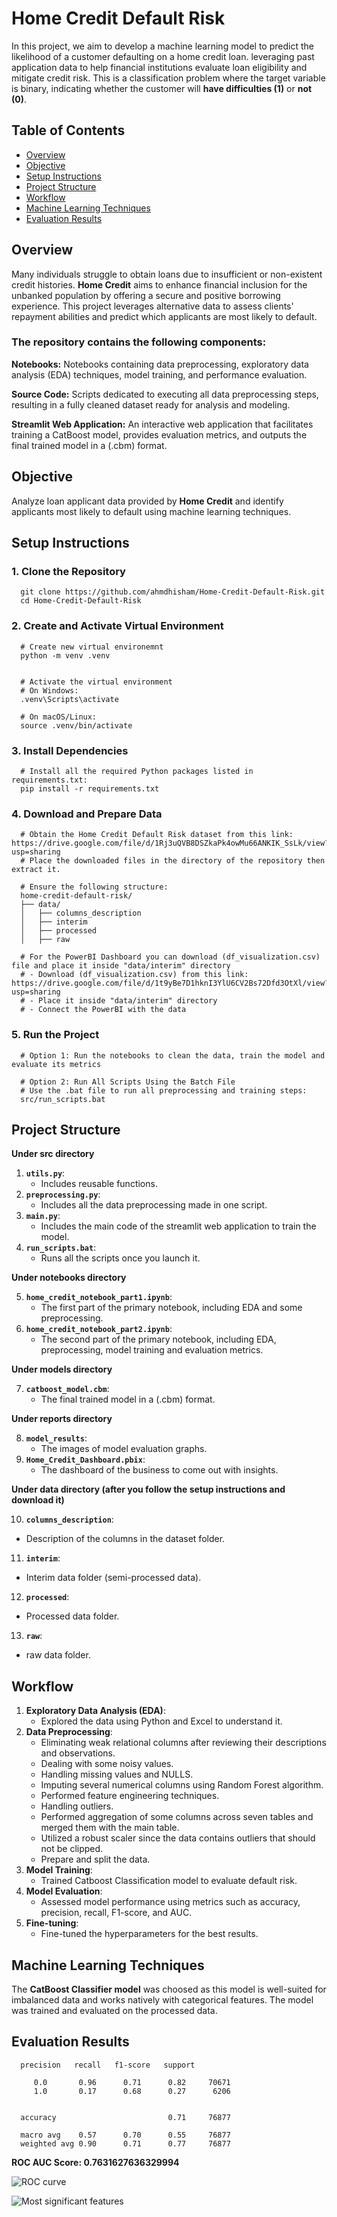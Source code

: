 # Home Credit Default Risk
In this project, we aim to develop a machine learning model to predict the likelihood of a customer defaulting on a home credit loan. leveraging past application data to help financial institutions evaluate loan eligibility and mitigate credit risk. This is a classification problem where the target variable is binary, indicating whether the customer will **have difficulties (1)** or **not (0)**.


## Table of Contents
- [Overview](#overview)
- [Objective](#objective)
- [Setup Instructions](#setup-instructions) 
- [Project Structure](#project-structure)
- [Workflow](#workflow)
- [Machine Learning Techniques](#machine-learning-techniques)
- [Evaluation Results](#evaluation-results)


## Overview
Many individuals struggle to obtain loans due to insufficient or non-existent credit histories. **Home Credit** aims to enhance financial inclusion for the unbanked population by offering a secure and positive borrowing experience. This project leverages alternative data to assess clients' repayment abilities and predict which applicants are most likely to default.


### The repository contains the following components:
**Notebooks:** Notebooks containing data preprocessing, exploratory data analysis (EDA) techniques, model training, and performance evaluation.

**Source Code:** Scripts dedicated to executing all data preprocessing steps, resulting in a fully cleaned dataset ready for analysis and modeling.

**Streamlit Web Application:** An interactive web application that facilitates training a CatBoost model, provides evaluation metrics, and outputs the final trained model in a (.cbm) format.


## Objective
Analyze loan applicant data provided by **Home Credit** and identify applicants most likely to default using machine learning techniques.


## Setup Instructions
### 1. Clone the Repository
      git clone https://github.com/ahmdhisham/Home-Credit-Default-Risk.git
      cd Home-Credit-Default-Risk

### 2. Create and Activate Virtual Environment
      # Create new virtual environemnt     
      python -m venv .venv


      # Activate the virtual environment
      # On Windows:
      .venv\Scripts\activate
      
      # On macOS/Linux:
      source .venv/bin/activate

### 3. Install Dependencies
      # Install all the required Python packages listed in requirements.txt:
      pip install -r requirements.txt

### 4. Download and Prepare Data
      # Obtain the Home Credit Default Risk dataset from this link: https://drive.google.com/file/d/1Rj3uQVB8DSZkaPk4owMu66ANKIK_SsLk/view?usp=sharing
      # Place the downloaded files in the directory of the repository then extract it.
      
      # Ensure the following structure:
      home-credit-default-risk/
      ├── data/
      │   ├── columns_description
      │   ├── interim
      │   ├── processed
      │   ├── raw

      # For the PowerBI Dashboard you can download (df_visualization.csv) file and place it inside "data/interim" directory
      # - Download (df_visualization.csv) from this link: https://drive.google.com/file/d/1t9yBe7D1hknI3YlU6CV2Bs72Dfd3OtXl/view?usp=sharing
      # - Place it inside "data/interim" directory
      # - Connect the PowerBI with the data

### 5. Run the Project
      # Option 1: Run the notebooks to clean the data, train the model and evaluate its metrics

      # Option 2: Run All Scripts Using the Batch File
      # Use the .bat file to run all preprocessing and training steps:
      src/run_scripts.bat


## Project Structure
**Under src directory**
1. **`utils.py`**:
   - Includes reusable functions.
2. **`preprocessing.py`**:
   - Includes all the data preprocessing made in one script.
3. **`main.py`**:
   - Includes the main code of the streamlit web application to train the model.
4. **`run_scripts.bat`**:
   - Runs all the scripts once you launch it.
     
**Under notebooks directory**

5. **`home_credit_notebook_part1.ipynb`**:
   - The first part of the primary notebook, including EDA and some preprocessing.
6. **`home_credit_notebook_part2.ipynb`**:
   - The second part of the primary notebook, including EDA, preprocessing, model training and evaluation metrics.
     
**Under models directory**

7. **`catboost_model.cbm`**:
   - The final trained model in a (.cbm) format.

**Under reports directory**

8. **`model_results`**:
   - The images of model evaluation graphs.
9. **`Home_Credit_Dashboard.pbix`**:
   - The dashboard of the business to come out with insights.

**Under data directory (after you follow the setup instructions and download it)**

10. **`columns_description`**:
   - Description of the columns in the dataset folder.
11. **`interim`**:
   - Interim data folder (semi-processed data).
12. **`processed`**:
   - Processed data folder.
13. **`raw`**:
   - raw data folder.


## Workflow
1. **Exploratory Data Analysis (EDA)**:
   - Explored the data using Python and Excel to understand it.
2. **Data Preprocessing**:
   - Eliminating weak relational columns after reviewing their descriptions and observations.
   - Dealing with some noisy values.
   - Handling missing values and NULLS.
   - Imputing several numerical columns using Random Forest algorithm.
   - Performed feature engineering techniques.
   - Handling outliers.
   - Performed aggregation of some columns across seven tables and merged them with the main table.
   - Utilized a robust scaler since the data contains outliers that should not be clipped.
   - Prepare and split the data.
3. **Model Training**:
   - Trained Catboost Classification model to evaluate default risk.
4. **Model Evaluation**:
   - Assessed model performance using metrics such as accuracy, precision, recall, F1-score, and AUC.
5. **Fine-tuning**:
   - Fine-tuned the hyperparameters for the best results.


## Machine Learning Techniques
The **CatBoost Classifier model** was choosed as this model is well-suited for imbalanced data and works natively with categorical features. The model was trained and evaluated on the processed data.


## Evaluation Results

      precision   recall   f1-score   support

         0.0       0.96      0.71      0.82     70671
         1.0       0.17      0.68      0.27      6206


      accuracy                         0.71     76877

      macro avg    0.57      0.70      0.55     76877
      weighted avg 0.90      0.71      0.77     76877

**ROC AUC Score: 0.7631627636329994**


![ROC curve](https://github.com/ahmdhisham/Home-Credit-Default-Risk/blob/main/reports/model_results/ROC_curve.png)


![Most significant features](https://github.com/ahmdhisham/Home-Credit-Default-Risk/blob/main/reports/model_results/most_significant_features.png)
